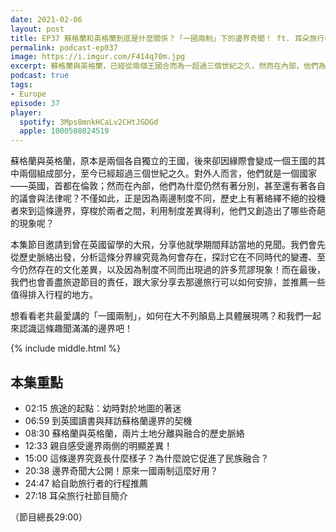 ```yaml
---
date: 2021-02-06
layout: post
title: EP37 蘇格蘭和英格蘭到底是什麼關係？「一國兩制」下的邊界奇聞！ ft. 耳朵旅行社 大飛
permalink: podcast-ep037
image: https://i.imgur.com/F414q70m.jpg
excerpt: 蘇格蘭與英格蘭，已經從兩個王國合而為一超過三個世紀之久，然而在內部，他們為什麼仍然有著各自的議會與法律呢？而兩地間的制度差異，又創造出了哪些奇葩的現象呢？本集由曾在英國留學的大飛，從歷史角度出發，探討這條邊界為何存在，以及周遭有哪些值得去看的地方。和我們一起來認識這條趣聞滿滿的邊界吧！
podcast: true
tags:
- Europe
episode: 37
player:
  spotify: 3Mps8mnkHCaLv2CHtJGDGd
  apple: 1000508024519
---
```


蘇格蘭與英格蘭，原本是兩個各自獨立的王國，後來卻因緣際會變成一個王國的其中兩個組成部分，至今已經超過三個世紀之久。對外人而言，他們就是一個國家——英國，首都在倫敦；然而在內部，他們為什麼仍然有著分別，甚至還有著各自的議會與法律呢？不僅如此，正是因為兩邊制度不同，歷史上有著絡繹不絕的投機者來到這條邊界，穿梭於兩者之間，利用制度差異得利，他們又創造出了哪些奇葩的現象呢？

本集節目邀請到曾在英國留學的大飛，分享他就學期間拜訪當地的見聞。我們會先從歷史脈絡出發，分析這條分界線究竟為何會存在，探討它在不同時代的變遷、至今仍然存在的文化差異，以及因為制度不同而出現過的許多荒謬現象！而在最後，我們也會善盡旅遊節目的責任，跟大家分享去那邊旅行可以如何安排，並推薦一些值得排入行程的地方。

想看看老共最愛講的「一國兩制」，如何在大不列顛島上具體展現嗎？和我們一起來認識這條趣聞滿滿的邊界吧！



{% include middle.html %}

## 本集重點

* 02:15 旅途的起點：幼時對於地圖的著迷
* 06:59 到英國讀書與拜訪蘇格蘭邊界的契機
* 08:30 蘇格蘭與英格蘭，兩片土地分離與融合的歷史脈絡
* 12:33 親自感受邊界兩側的明顯差異！
* 15:00 這條邊界究竟長什麼樣子？為什麼說它促進了民族融合？
* 20:38 邊界奇聞大公開！原來一國兩制這麼好用？
* 24:47 給自助旅行者的行程推薦
* 27:18 耳朵旅行社節目簡介

（節目總長29:00）
